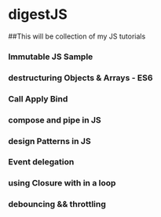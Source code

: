 # digestJS

##This will be collection of my JS tutorials

### Immutable JS Sample

### destructuring Objects & Arrays - ES6

### Call Apply Bind

### compose and pipe in JS

### design Patterns in JS

### Event delegation

### using Closure with in a loop

### debouncing && throttling
